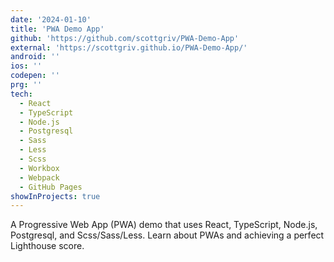 ```yaml
---
date: '2024-01-10'
title: 'PWA Demo App'
github: 'https://github.com/scottgriv/PWA-Demo-App'
external: 'https://scottgriv.github.io/PWA-Demo-App/'
android: ''
ios: ''
codepen: ''
prg: ''
tech:
  - React
  - TypeScript
  - Node.js
  - Postgresql
  - Sass
  - Less
  - Scss
  - Workbox
  - Webpack
  - GitHub Pages
showInProjects: true
---
```


A Progressive Web App (PWA) demo that uses React, TypeScript, Node.js, Postgresql, and Scss/Sass/Less. Learn about PWAs and achieving a perfect Lighthouse score.
